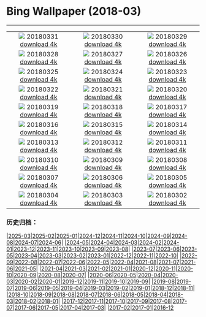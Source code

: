 # Bing Wallpaper (2018-03)
**************
| | | |
| :----: | :----: | :----: |
| ![](https://www.bing.com/az/hprichbg/rb/NationalSpring_EN-US10911968310_1920x1080.jpg) 20180331 [download 4k](https://www.bing.com/az/hprichbg/rb/NationalSpring_EN-US10911968310_UHD.jpg) | ![](https://www.bing.com/az/hprichbg/rb/SplitVestibule_EN-US13382955266_1920x1080.jpg) 20180330 [download 4k](https://www.bing.com/az/hprichbg/rb/SplitVestibule_EN-US13382955266_UHD.jpg) | ![](https://www.bing.com/az/hprichbg/rb/OpeningDayBaseball_EN-US10657792356_1920x1080.jpg) 20180329 [download 4k](https://www.bing.com/az/hprichbg/rb/OpeningDayBaseball_EN-US10657792356_UHD.jpg) |
| ![](https://www.bing.com/az/hprichbg/rb/NCGSLShorelands_EN-US12239696326_1920x1080.jpg) 20180328 [download 4k](https://www.bing.com/az/hprichbg/rb/NCGSLShorelands_EN-US12239696326_UHD.jpg) | ![](https://www.bing.com/az/hprichbg/rb/DragonflyMacro_EN-US9950962027_1920x1080.jpg) 20180327 [download 4k](https://www.bing.com/az/hprichbg/rb/DragonflyMacro_EN-US9950962027_UHD.jpg) | ![](https://www.bing.com/az/hprichbg/rb/BrokenObelisk_EN-US11671918880_1920x1080.jpg) 20180326 [download 4k](https://www.bing.com/az/hprichbg/rb/BrokenObelisk_EN-US11671918880_UHD.jpg) |
| ![](https://www.bing.com/az/hprichbg/rb/Poortersloge_EN-US12993653543_1920x1080.jpg) 20180325 [download 4k](https://www.bing.com/az/hprichbg/rb/Poortersloge_EN-US12993653543_UHD.jpg) | ![](https://www.bing.com/az/hprichbg/rb/ToucanetEcuador_EN-US10296927148_1920x1080.jpg) 20180324 [download 4k](https://www.bing.com/az/hprichbg/rb/ToucanetEcuador_EN-US10296927148_UHD.jpg) | ![](https://www.bing.com/az/hprichbg/rb/PeruCanyonClouds_EN-US11073245814_1920x1080.jpg) 20180323 [download 4k](https://www.bing.com/az/hprichbg/rb/PeruCanyonClouds_EN-US11073245814_UHD.jpg) |
| ![](https://www.bing.com/az/hprichbg/rb/WorldWaterDay_EN-US11747740536_1920x1080.jpg) 20180322 [download 4k](https://www.bing.com/az/hprichbg/rb/WorldWaterDay_EN-US11747740536_UHD.jpg) | ![](https://www.bing.com/az/hprichbg/rb/RedwoodsJedediah_EN-US8575587949_1920x1080.jpg) 20180321 [download 4k](https://www.bing.com/az/hprichbg/rb/RedwoodsJedediah_EN-US8575587949_UHD.jpg) | ![](https://www.bing.com/az/hprichbg/rb/TulipsEquinox_EN-US11642351862_1920x1080.jpg) 20180320 [download 4k](https://www.bing.com/az/hprichbg/rb/TulipsEquinox_EN-US11642351862_UHD.jpg) |
| ![](https://www.bing.com/az/hprichbg/rb/DragonBridge_EN-US11956700156_1920x1080.jpg) 20180319 [download 4k](https://www.bing.com/az/hprichbg/rb/DragonBridge_EN-US11956700156_UHD.jpg) | ![](https://www.bing.com/az/hprichbg/rb/XmasTreeRoad_EN-US12038766323_1920x1080.jpg) 20180318 [download 4k](https://www.bing.com/az/hprichbg/rb/XmasTreeRoad_EN-US12038766323_UHD.jpg) | ![](https://www.bing.com/az/hprichbg/rb/RossErrilly_EN-US10742524527_1920x1080.jpg) 20180317 [download 4k](https://www.bing.com/az/hprichbg/rb/RossErrilly_EN-US10742524527_UHD.jpg) |
| ![](https://www.bing.com/az/hprichbg/rb/WolongPanda_EN-US10387402321_1920x1080.jpg) 20180316 [download 4k](https://www.bing.com/az/hprichbg/rb/WolongPanda_EN-US10387402321_UHD.jpg) | ![](https://www.bing.com/az/hprichbg/rb/PaperboyoOctopus_EN-US9384087611_1920x1080.jpg) 20180315 [download 4k](https://www.bing.com/az/hprichbg/rb/PaperboyoOctopus_EN-US9384087611_UHD.jpg) | ![](https://www.bing.com/az/hprichbg/rb/ToroidalBubble_EN-US9481815479_1920x1080.jpg) 20180314 [download 4k](https://www.bing.com/az/hprichbg/rb/ToroidalBubble_EN-US9481815479_UHD.jpg) |
| ![](https://www.bing.com/az/hprichbg/rb/PulauWayagIslands_EN-US12253313122_1920x1080.jpg) 20180313 [download 4k](https://www.bing.com/az/hprichbg/rb/PulauWayagIslands_EN-US12253313122_UHD.jpg) | ![](https://www.bing.com/az/hprichbg/rb/Sanderlings_EN-US8499525582_1920x1080.jpg) 20180312 [download 4k](https://www.bing.com/az/hprichbg/rb/Sanderlings_EN-US8499525582_UHD.jpg) | ![](https://www.bing.com/az/hprichbg/rb/OlomoucClock_EN-US15652323383_1920x1080.jpg) 20180311 [download 4k](https://www.bing.com/az/hprichbg/rb/OlomoucClock_EN-US15652323383_UHD.jpg) |
| ![](https://www.bing.com/az/hprichbg/rb/JohnstonCanyon_EN-US13753864901_1920x1080.jpg) 20180310 [download 4k](https://www.bing.com/az/hprichbg/rb/JohnstonCanyon_EN-US13753864901_UHD.jpg) | ![](https://www.bing.com/az/hprichbg/rb/DCCB_EN-US11982634575_1920x1080.jpg) 20180309 [download 4k](https://www.bing.com/az/hprichbg/rb/DCCB_EN-US11982634575_UHD.jpg) | ![](https://www.bing.com/az/hprichbg/rb/FearlessGirl_EN-US8770808173_1920x1080.jpg) 20180308 [download 4k](https://www.bing.com/az/hprichbg/rb/FearlessGirl_EN-US8770808173_UHD.jpg) |
| ![](https://www.bing.com/az/hprichbg/rb/PonconFrance_EN-US9179213182_1920x1080.jpg) 20180307 [download 4k](https://www.bing.com/az/hprichbg/rb/PonconFrance_EN-US9179213182_UHD.jpg) | ![](https://www.bing.com/az/hprichbg/rb/LongtailedMacaque_EN-US13267702746_1920x1080.jpg) 20180306 [download 4k](https://www.bing.com/az/hprichbg/rb/LongtailedMacaque_EN-US13267702746_UHD.jpg) | ![](https://www.bing.com/az/hprichbg/rb/SeattlePublicLibrary_EN-US9936150641_1920x1080.jpg) 20180305 [download 4k](https://www.bing.com/az/hprichbg/rb/SeattlePublicLibrary_EN-US9936150641_UHD.jpg) |
| ![](https://www.bing.com/az/hprichbg/rb/AustralianBaobab_EN-US9505720984_1920x1080.jpg) 20180304 [download 4k](https://www.bing.com/az/hprichbg/rb/AustralianBaobab_EN-US9505720984_UHD.jpg) | ![](https://www.bing.com/az/hprichbg/rb/MountainCougar_EN-US12055030894_1920x1080.jpg) 20180303 [download 4k](https://www.bing.com/az/hprichbg/rb/MountainCougar_EN-US12055030894_UHD.jpg) | ![](https://www.bing.com/az/hprichbg/rb/Landsat7Bahamas_EN-US7020584845_1920x1080.jpg) 20180302 [download 4k](https://www.bing.com/az/hprichbg/rb/Landsat7Bahamas_EN-US7020584845_UHD.jpg) |

### 历史归档：

|[2025-03](/../2025-03/2025-03.md)|[2025-02](/../2025-02/2025-02.md)|[2025-01](/../2025-01/2025-01.md)|[2024-12](/../2024-12/2024-12.md)|[2024-11](/../2024-11/2024-11.md)|[2024-10](/../2024-10/2024-10.md)|[2024-09](/../2024-09/2024-09.md)|[2024-08](/../2024-08/2024-08.md)|[2024-07](/../2024-07/2024-07.md)|[2024-06](/../2024-06/2024-06.md)|
|[2024-05](/../2024-05/2024-05.md)|[2024-04](/../2024-04/2024-04.md)|[2024-03](/../2024-03/2024-03.md)|[2024-02](/../2024-02/2024-02.md)|[2024-01](/../2024-01/2024-01.md)|[2023-12](/../2023-12/2023-12.md)|[2023-11](/../2023-11/2023-11.md)|[2023-10](/../2023-10/2023-10.md)|[2023-09](/../2023-09/2023-09.md)|[2023-08](/../2023-08/2023-08.md)|
|[2023-07](/../2023-07/2023-07.md)|[2023-06](/../2023-06/2023-06.md)|[2023-05](/../2023-05/2023-05.md)|[2023-04](/../2023-04/2023-04.md)|[2023-03](/../2023-03/2023-03.md)|[2023-02](/../2023-02/2023-02.md)|[2023-01](/../2023-01/2023-01.md)|[2022-12](/../2022-12/2022-12.md)|[2022-11](/../2022-11/2022-11.md)|[2022-10](/../2022-10/2022-10.md)|
|[2022-09](/../2022-09/2022-09.md)|[2022-08](/../2022-08/2022-08.md)|[2022-07](/../2022-07/2022-07.md)|[2022-06](/../2022-06/2022-06.md)|[2022-05](/../2022-05/2022-05.md)|[2022-04](/../2022-04/2022-04.md)|[2021-08](/../2021-08/2021-08.md)|[2021-07](/../2021-07/2021-07.md)|[2021-06](/../2021-06/2021-06.md)|[2021-05](/../2021-05/2021-05.md)|
|[2021-04](/../2021-04/2021-04.md)|[2021-03](/../2021-03/2021-03.md)|[2021-02](/../2021-02/2021-02.md)|[2021-01](/../2021-01/2021-01.md)|[2020-12](/../2020-12/2020-12.md)|[2020-11](/../2020-11/2020-11.md)|[2020-10](/../2020-10/2020-10.md)|[2020-09](/../2020-09/2020-09.md)|[2020-08](/../2020-08/2020-08.md)|[2020-07](/../2020-07/2020-07.md)|
|[2020-06](/../2020-06/2020-06.md)|[2020-05](/../2020-05/2020-05.md)|[2020-04](/../2020-04/2020-04.md)|[2020-03](/../2020-03/2020-03.md)|[2020-02](/../2020-02/2020-02.md)|[2020-01](/../2020-01/2020-01.md)|[2019-12](/../2019-12/2019-12.md)|[2019-11](/../2019-11/2019-11.md)|[2019-10](/../2019-10/2019-10.md)|[2019-09](/../2019-09/2019-09.md)|
|[2019-08](/../2019-08/2019-08.md)|[2019-07](/../2019-07/2019-07.md)|[2019-06](/../2019-06/2019-06.md)|[2019-05](/../2019-05/2019-05.md)|[2019-04](/../2019-04/2019-04.md)|[2019-03](/../2019-03/2019-03.md)|[2019-02](/../2019-02/2019-02.md)|[2019-01](/../2019-01/2019-01.md)|[2018-12](/../2018-12/2018-12.md)|[2018-11](/../2018-11/2018-11.md)|
|[2018-10](/../2018-10/2018-10.md)|[2018-09](/../2018-09/2018-09.md)|[2018-08](/../2018-08/2018-08.md)|[2018-07](/../2018-07/2018-07.md)|[2018-06](/../2018-06/2018-06.md)|[2018-05](/../2018-05/2018-05.md)|[2018-04](/../2018-04/2018-04.md)|[2018-03](/2018-03.md)|[2018-02](/../2018-02/2018-02.md)|[2018-01](/../2018-01/2018-01.md)|
|[2017-12](/../2017-12/2017-12.md)|[2017-11](/../2017-11/2017-11.md)|[2017-10](/../2017-10/2017-10.md)|[2017-09](/../2017-09/2017-09.md)|[2017-08](/../2017-08/2017-08.md)|[2017-07](/../2017-07/2017-07.md)|[2017-06](/../2017-06/2017-06.md)|[2017-05](/../2017-05/2017-05.md)|[2017-04](/../2017-04/2017-04.md)|[2017-03](/../2017-03/2017-03.md)|
|[2017-02](/../2017-02/2017-02.md)|[2017-01](/../2017-01/2017-01.md)|[2016-12](/../2016-12/2016-12.md)